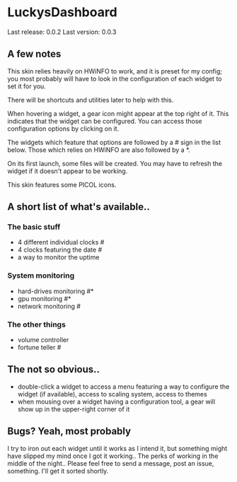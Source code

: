 # LuckysDashboard

Last release: 0.0.2
Last version: 0.0.3

## A few notes
This skin relies heavily on HWiNFO to work, and it is preset for my config; you most probably will have to look in the configuration of each widget to set it for you.

There will be shortcuts and utilities later to help with this.

When hovering a widget, a gear icon might appear at the top right of it. This indicates that the widget can be configured. You can access those configuration options by clicking on it.

The widgets which feature that options are followed by a # sign in the list below. Those which relies on HWiNFO are also followed by a *.

On its first launch, some files will be created. You may have to refresh the widget if it doesn't appear to be working.

This skin features some PICOL icons.

## A short list of what's available..
### The basic stuff
- 4 different individual clocks #
- 4 clocks featuring the date #
- a way to monitor the uptime
### System monitoring
- hard-drives monitoring #*
- gpu monitoring #*
- network monitoring #
### The other things
- volume controller
- fortune teller #

## The not so obvious..
- double-click a widget to access a menu featuring a way to configure the widget (if available), access to scaling system, access to themes
- when mousing over a widget having a configuration tool, a gear will show up in the upper-right corner of it

## Bugs? Yeah, most probably
I try to iron out each widget until it works as I intend it, but something might have slipped my mind once I got it working.. The perks of working in the middle of the night..
Please feel free to send a message, post an issue, something. I'll get it sorted shortly.